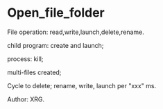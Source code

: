 # Open_file_folder
File operation: read,write,launch,delete,rename.

child program: create and launch;

process: kill;

multi-files created;

Cycle to delete; rename, write, launch per "xxx" ms.

Author: XRG.
